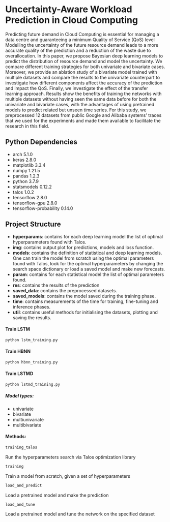# Uncertainty-Aware Workload Prediction in Cloud Computing

Predicting future demand in Cloud Computing is essential for managing a data centre and guaranteeing a minimum Quality of Service (QoS) level  Modelling the uncertainty of the future resource demand leads to a more accurate quality of the prediction and a reduction of the waste due to overallocation. In this paper, we propose Bayesian deep learning models to predict the distribution of resource demand and model the uncertainty. We compare different training strategies for both univariate and bivariate cases. Moreover, we provide an ablation study of a bivariate model trained with multiple datasets and compare the results to the univariate counterpart to investigate how different components affect the accuracy of the prediction and impact the QoS. Finally, we investigate the effect of the transfer learning approach.
Results show the benefits of training the networks with multiple datasets without having seen the same data before for both the univariate and bivariate cases, with the advantages of using pretrained models to predict related but unseen time series.
For this study, we preprocessed 12 datasets from public Google and Alibaba systems' traces that we used for the experiments and made them available to facilitate the research in this field.

## Python Dependencies
* arch                      5.1.0
* keras                     2.8.0
* matplotlib                3.3.4
* numpy                     1.21.5
* pandas                    1.2.3
* python                    3.7.9
* statsmodels               0.12.2
* talos                     1.0.2 
* tensorflow                2.8.0
* tensorflow-gpu            2.8.0
* tensorflow-probability    0.14.0

## Project Structure
* **hyperparams**: contains for each deep learning model the list of optimal hyperparameters found with Talos.
* **img**: contains output plot for predictions, models and loss function.
* **models**: contains the definition of statistical and deep learning models. One can train the model from scratch using the optimal parameters found with Talos, look for the optimal hyperparameters by changing the search space dictionary or load a saved model and make new forecasts.
* **param**: contains for each statistical model the list of optimal parameters found.
* **res**: contains the results of the prediction
* **saved_data**: contains the preprocessed datasets.
* **saved_models**: contains the model saved during the training phase.
* **time**: contains measurements of the time for training, fine-tuning and inference phases.
* **util**: contains useful methods for initialising the datasets, plotting and saving the results.

#### Train LSTM

```bash
python lstm_training.py
```

#### Train HBNN

```bash
python hbnn_training.py
```

#### Train LSTMD

```bash
python lstmd_training.py
```

##### Model types:
* univariate
* bivariate
* multiunivariate
* multibivariate

#### Methods:

```bash
training_talos
```

Run the hyperparameters search via Talos optimization library

```bash
training
```

Train a model from scratch, given a set of hyperparameters

```bash
load_and_predict
```

Load a pretrained model and make the prediction

```bash
load_and_tune
```

Load a pretrained model and tune the network on the specified dataset
